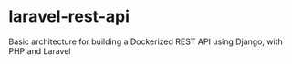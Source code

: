 # laravel-rest-api
Basic architecture for building a Dockerized REST API using Django, with PHP and Laravel
